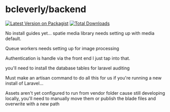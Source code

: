 # bcleverly/backend

[![Latest Version on Packagist](https://img.shields.io/packagist/v/bcleverly/backend.svg?style=flat-square)](https://packagist.org/packages/bcleverly/backend)
[![Total Downloads](https://img.shields.io/packagist/dt/bcleverly/backend.svg?style=flat-square)](https://packagist.org/packages/bcleverly/backend)

No install guides yet... spatie media library needs setting up with media default.

Queue workers needs setting up for image processing

Authentication is handle via the front end I just tap into that.

you'll need to install the database tables for laravel auditing

Must make an artisan command to do all this for us if you're running a new install of Laravel...

Assets aren't yet configured to run from vendor folder cause still developing locally, you'll need to manually move them or publish the blade files and overwrite with a new path